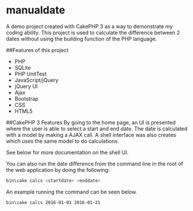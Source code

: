 # manualdate
A demo project created with CakePHP 3 as a way to demonstrate my coding ability. This project is used to calculate the difference between 2 dates without using the building function of the PHP language.

##Features of this project
 - PHP
 - SQLite
 - PHP UnitTest
 - JavaScript/jQuery
 - jQuery UI
 - Ajax
 - Bootstrap
 - CSS
 - HTML5

##CakePHP 3 Features
By going to the home page, an UI is presented where the user is able to select a start and end date. 
The date is calculated with a model by making a AJAX call.
A shell interface was also creates which uses the same model to do calculations.

See below for more documentation on the shell UI.

You can also run the date difference from the command line in the root of the web application by doing the following:
```sh
bin\cake calcs <startdate> <enddate>
```

An example running the command can be seen below.
```sh
bin\cake calcs 2016-01-01 2016-01-21
